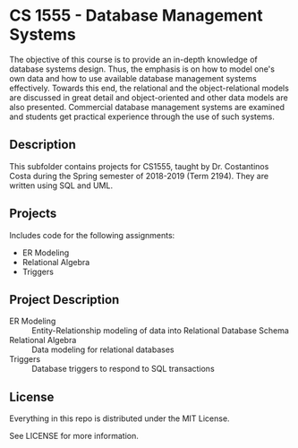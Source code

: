 # CS 1555 - Database Management Systems

The objective of this course is to provide an in-depth knowledge of database systems design. Thus, the emphasis is on how to model one's own data and how to use available database management systems effectively. Towards this end, the relational and the object-relational models are discussed in great detail and object-oriented and other data models are also presented. Commercial database management systems are examined and students get practical experience through the use of such systems.

## Description

This subfolder contains projects for CS1555, taught by Dr. Costantinos Costa during the Spring semester of 2018-2019 (Term 2194). They are written using SQL and UML.

## Projects

Includes code for the following assignments:
  - ER Modeling
  - Relational Algebra
  - Triggers

## Project Description

<dl>
  <dt>ER Modeling</dt>
  <dd>Entity-Relationship modeling of data into Relational Database Schema</dd>
  <dt>Relational Algebra</dt>
  <dd>Data modeling for relational databases</dd>
  <dt>Triggers</dt>
  <dd>Database triggers to respond to SQL transactions</dd>
</dl>


## License

Everything in this repo is distributed under the MIT License.

See LICENSE for more information.
